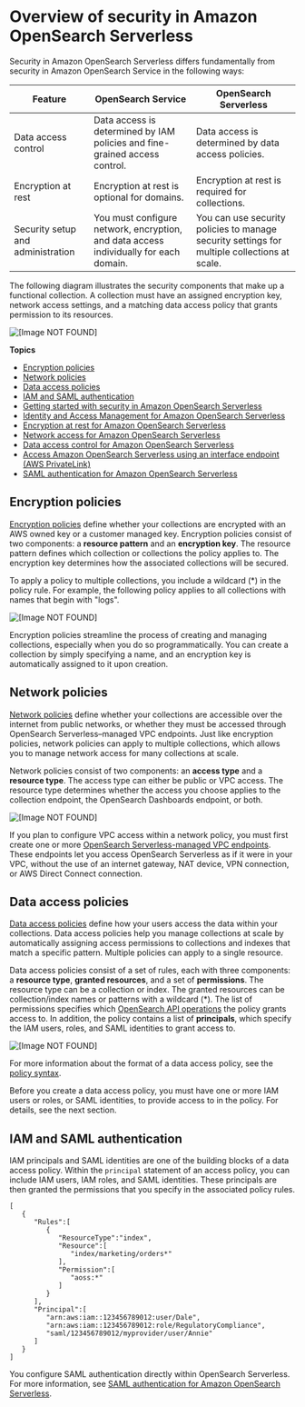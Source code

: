 # Overview of security in Amazon OpenSearch Serverless<a name="serverless-security"></a>

Security in Amazon OpenSearch Serverless differs fundamentally from security in Amazon OpenSearch Service in the following ways:


| Feature | OpenSearch Service | OpenSearch Serverless | 
| --- | --- | --- | 
| Data access control | Data access is determined by IAM policies and fine\-grained access control\. | Data access is determined by data access policies\. | 
| Encryption at rest | Encryption at rest is optional for domains\. | Encryption at rest is required for collections\. | 
| Security setup and administration | You must configure network, encryption, and data access individually for each domain\. | You can use security policies to manage security settings for multiple collections at scale\. | 

The following diagram illustrates the security components that make up a functional collection\. A collection must have an assigned encryption key, network access settings, and a matching data access policy that grants permission to its resources\.

![\[Image NOT FOUND\]](http://docs.aws.amazon.com/opensearch-service/latest/developerguide/images/serverless-security.png)

**Topics**
+ [Encryption policies](#serverless-security-encryption)
+ [Network policies](#serverless-security-network)
+ [Data access policies](#serverless-security-data-access)
+ [IAM and SAML authentication](#serverless-security-authentication)
+ [Getting started with security in Amazon OpenSearch Serverless](serverless-tutorials.md)
+ [Identity and Access Management for Amazon OpenSearch Serverless](security-iam-serverless.md)
+ [Encryption at rest for Amazon OpenSearch Serverless](serverless-encryption.md)
+ [Network access for Amazon OpenSearch Serverless](serverless-network.md)
+ [Data access control for Amazon OpenSearch Serverless](serverless-data-access.md)
+ [Access Amazon OpenSearch Serverless using an interface endpoint \(AWS PrivateLink\)](serverless-vpc.md)
+ [SAML authentication for Amazon OpenSearch Serverless](serverless-saml.md)

## Encryption policies<a name="serverless-security-encryption"></a>

[Encryption policies](serverless-encryption.md) define whether your collections are encrypted with an AWS owned key or a customer managed key\. Encryption policies consist of two components: a **resource pattern** and an **encryption key**\. The resource pattern defines which collection or collections the policy applies to\. The encryption key determines how the associated collections will be secured\.

To apply a policy to multiple collections, you include a wildcard \(\*\) in the policy rule\. For example, the following policy applies to all collections with names that begin with "logs"\.

![\[Image NOT FOUND\]](http://docs.aws.amazon.com/opensearch-service/latest/developerguide/images/serverless-security-encryption.png)

Encryption policies streamline the process of creating and managing collections, especially when you do so programmatically\. You can create a collection by simply specifying a name, and an encryption key is automatically assigned to it upon creation\. 

## Network policies<a name="serverless-security-network"></a>

[Network policies](serverless-network.md) define whether your collections are accessible over the internet from public networks, or whether they must be accessed through OpenSearch Serverless–managed VPC endpoints\. Just like encryption policies, network policies can apply to multiple collections, which allows you to manage network access for many collections at scale\.

Network policies consist of two components: an **access type** and a **resource type**\. The access type can either be public or VPC access\. The resource type determines whether the access you choose applies to the collection endpoint, the OpenSearch Dashboards endpoint, or both\.

![\[Image NOT FOUND\]](http://docs.aws.amazon.com/opensearch-service/latest/developerguide/images/serverless-security-network.png)

If you plan to configure VPC access within a network policy, you must first create one or more [OpenSearch Serverless\-managed VPC endpoints](serverless-vpc.md)\. These endpoints let you access OpenSearch Serverless as if it were in your VPC, without the use of an internet gateway, NAT device, VPN connection, or AWS Direct Connect connection\.

## Data access policies<a name="serverless-security-data-access"></a>

[Data access policies](serverless-data-access.md) define how your users access the data within your collections\. Data access policies help you manage collections at scale by automatically assigning access permissions to collections and indexes that match a specific pattern\. Multiple policies can apply to a single resource\.

Data access policies consist of a set of rules, each with three components: a **resource type**, **granted resources**, and a set of **permissions**\. The resource type can be a collection or index\. The granted resources can be collection/index names or patterns with a wildcard \(\*\)\. The list of permissions specifies which [OpenSearch API operations](serverless-genref.md#serverless-operations) the policy grants access to\. In addition, the policy contains a list of **principals**, which specify the IAM users, roles, and SAML identities to grant access to\.

![\[Image NOT FOUND\]](http://docs.aws.amazon.com/opensearch-service/latest/developerguide/images/serverless-data-access.png)

For more information about the format of a data access policy, see the [policy syntax](serverless-data-access.md#serverless-data-access-syntax)\.

Before you create a data access policy, you must have one or more IAM users or roles, or SAML identities, to provide access to in the policy\. For details, see the next section\.

## IAM and SAML authentication<a name="serverless-security-authentication"></a>

 IAM principals and SAML identities are one of the building blocks of a data access policy\. Within the `principal` statement of an access policy, you can include IAM users, IAM roles, and SAML identities\. These principals are then granted the permissions that you specify in the associated policy rules\.

```
[
   {
      "Rules":[
         {
            "ResourceType":"index",
            "Resource":[
               "index/marketing/orders*"
            ],
            "Permission":[
               "aoss:*"
            ]
         }
      ],
      "Principal":[
         "arn:aws:iam::123456789012:user/Dale",
         "arn:aws:iam::123456789012:role/RegulatoryCompliance",
         "saml/123456789012/myprovider/user/Annie"
      ]
   }
]
```

You configure SAML authentication directly within OpenSearch Serverless\. For more information, see [SAML authentication for Amazon OpenSearch Serverless](serverless-saml.md)\. 